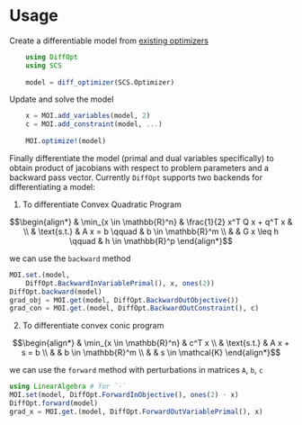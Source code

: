 # Usage

Create a differentiable model from [existing optimizers](https://www.juliaopt.org/JuMP.jl/stable/installation/)
```julia
    using DiffOpt
    using SCS
    
    model = diff_optimizer(SCS.Optimizer)
```

Update and solve the model 
```julia
    x = MOI.add_variables(model, 2)
    c = MOI.add_constraint(model, ...)
    
    MOI.optimize!(model)
```

Finally differentiate the model (primal and dual variables specifically) to obtain product of jacobians with respect to problem parameters and a backward pass vector. Currently `DiffOpt` supports two backends for differentiating a model:

1. To differentiate Convex Quadratic Program

```math
\begin{align*}
& \min_{x \in \mathbb{R}^n} & \frac{1}{2} x^T Q x + q^T x  & \\
& \text{s.t.}               & A x = b        \qquad        & b \in \mathbb{R}^m \\
&                           & G x \leq h     \qquad        & h \in \mathbb{R}^p
\end{align*}
```

we can use the `backward` method
```julia
MOI.set.(model,
    DiffOpt.BackwardInVariablePrimal(), x, ones(2))
DiffOpt.backward(model)
grad_obj = MOI.get(model, DiffOpt.BackwardOutObjective())
grad_con = MOI.get.(model, DiffOpt.BackwardOutConstraint(), c)
```

2. To differentiate convex conic program

```math
\begin{align*}
& \min_{x \in \mathbb{R}^n} & c^T x \\
& \text{s.t.}               & A x + s = b  \\
&                           & b \in \mathbb{R}^m  \\
&                           & s \in \mathcal{K}
\end{align*}
```

we can use the `forward` method with perturbations in matrices `A`, `b`, `c`
```julia
using LinearAlgebra # for `⋅`
MOI.set(model, DiffOpt.ForwardInObjective(), ones(2) ⋅ x)
DiffOpt.forward(model)
grad_x = MOI.get.(model, DiffOpt.ForwardOutVariablePrimal(), x)
```
